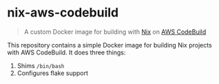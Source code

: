 # nix-aws-codebuild

> A custom Docker image for building with [Nix][1] on [AWS CodeBuild][2]

This repository contains a simple Docker image for building Nix projects with
AWS CodeBuild. It does three things:

1. Shims `/bin/bash`
2. Configures flake support

[1]: https://nixos.org
[2]: https://aws.amazon.com/codebuild/
